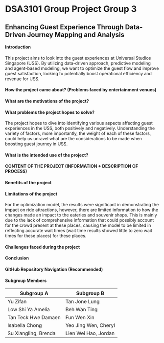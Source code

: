 # DSA3101 Group Project Group 3
## Enhancing Guest Experience Through Data-Driven Journey Mapping and Analysis 

#### Introduction 
This project aims to look into the guest experiences at Universal Studios Singapore (USS). By utilizing data-driven approach, predictive modeling and agent-based modeling, we want to optimize the guest flow and improve guest satisfaction, looking to potentially boost operational efficiency and revenue for USS. 

#### How the project came about? (Problems faced by entertainment venues)

#### What are the motivations of the project?

#### What problems the project hopes to solve?
The project hopes to dive into identifying various aspects affecting guest experiences in the USS, both positively and negatively. Understanding the variety of factors, more importantly, the weight of each of these factors, could help us unravel what are the considerations to be made when boosting guest journey in USS. 

#### What is the intended use of the project?

#### CONTENT OF THE PROJECT (INFORMATION + DESCRIPTION OF PROCESS) 

#### Benefits of the project 

#### Limitations of the project
For the optimization model, the results were significant in demonstrating the impact on ride attractions, however, there are limited information to how the changes made an impact to the eateries and souvenir shops. This is mainly due to the lack of comprehensive information that could possibly account for the crowd present at these places, causing the model to be limited in reflecting accurate wait times (wait time results showed little to zero wait times for these places) for these places.

#### Challenges faced during the project 

#### Conclusion 


#### GitHub Repository Navigation (Recommended)


#### Subgroup Members

| **Subgroup A**              | **Subgroup B**              |
|-----------------------------|-----------------------------|
| Yu Zifan                   | Tan Jone Lung              |
| Low Shi Ya Amelia          | Beh Wan Ting               |
| Tan Teck Hwe Damaen        | Fun Wen Xin                |
| Isabella Chong             | Yeo Jing Wen, Cheryl       |
| Su Xiangling, Brenda       | Lien Wei Hao, Jordan       |
